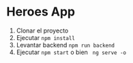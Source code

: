 # Heroes App

1. Clonar el proyecto
2. Ejecutar ``npm install ``
3. Levantar backend ``npm run backend``
4. Ejecutar ``npm start`` o bien `` ng serve -o``   